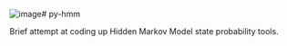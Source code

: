 ![image](https://github.com/Lanthian/py-hmm/assets/127370027/f5b9542e-175a-4377-9c78-3a97d28fd5be)# py-hmm

Brief attempt at coding up Hidden Markov Model state probability tools.
